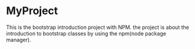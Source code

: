 # MyProject
This is the bootstrap introduction project with NPM.
the project is about the introduction to bootstrap classes by using the npm(node package manager).
